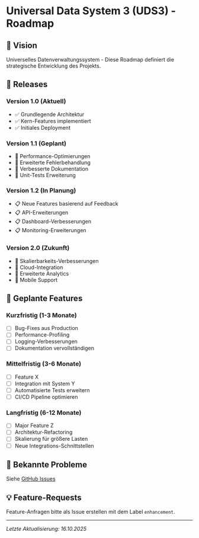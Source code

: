 # Universal Data System 3 (UDS3) - Roadmap

## 🎯 Vision

Universelles Datenverwaltungssystem - Diese Roadmap definiert die strategische Entwicklung des Projekts.

## 📅 Releases

### Version 1.0 (Aktuell)
- ✅ Grundlegende Architektur
- ✅ Kern-Features implementiert
- ✅ Initiales Deployment

### Version 1.1 (Geplant)
- 🔄 Performance-Optimierungen
- 🔄 Erweiterte Fehlerbehandlung
- 🔄 Verbesserte Dokumentation
- 🔄 Unit-Tests Erweiterung

### Version 1.2 (In Planung)
- 📋 Neue Features basierend auf Feedback
- 📋 API-Erweiterungen
- 📋 Dashboard-Verbesserungen
- 📋 Monitoring-Erweiterungen

### Version 2.0 (Zukunft)
- 🚀 Skalierbarkeits-Verbesserungen
- 🚀 Cloud-Integration
- 🚀 Erweiterte Analytics
- 🚀 Mobile Support

## 🎨 Geplante Features

### Kurzfristig (1-3 Monate)
- [ ] Bug-Fixes aus Production
- [ ] Performance-Profiling
- [ ] Logging-Verbesserungen
- [ ] Dokumentation vervollständigen

### Mittelfristig (3-6 Monate)
- [ ] Feature X
- [ ] Integration mit System Y
- [ ] Automatisierte Tests erweitern
- [ ] CI/CD Pipeline optimieren

### Langfristig (6-12 Monate)
- [ ] Major Feature Z
- [ ] Architektur-Refactoring
- [ ] Skalierung für größere Lasten
- [ ] Neue Integrations-Schnittstellen

## 🐛 Bekannte Probleme

Siehe [GitHub Issues](https://github.com/makr-code/VCC-uds3/issues)

## 💡 Feature-Requests

Feature-Anfragen bitte als Issue erstellen mit dem Label `enhancement`.

---

*Letzte Aktualisierung: 16.10.2025*
